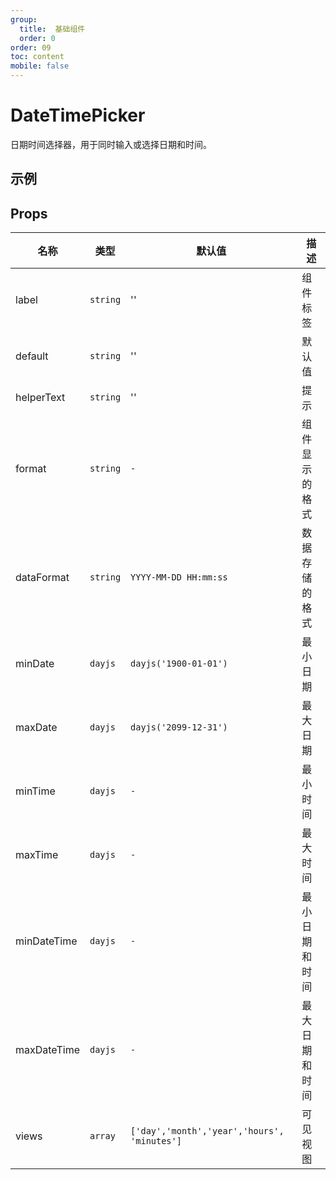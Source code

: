```yaml
---
group:
  title:  基础组件
  order: 0
order: 09
toc: content
mobile: false
---
```


# DateTimePicker

日期时间选择器，用于同时输入或选择日期和时间。

## 示例

<code src="./examples/DateTimePicker" compact background="#fff"></code>



## Props

| 名称        | 类型     | 默认值                                      | 描述           |
| ----------- | -------- | ------------------------------------------- | -------------- |
| label       | `string` | ''                                          | 组件标签       |
| default     | `string` | ''                                          | 默认值         |
| helperText  | `string` | ''                                          | 提示           |
| format      | `string` | `-`                                         | 组件显示的格式 |
| dataFormat  | `string` | `YYYY-MM-DD HH:mm:ss`                       | 数据存储的格式 |
| minDate     | `dayjs`  | `dayjs('1900-01-01')`                       | 最小日期       |
| maxDate     | `dayjs`  | `dayjs('2099-12-31')`                       | 最大日期       |
| minTime     | `dayjs`  | `-`                                         | 最小时间       |
| maxTime     | `dayjs`  | `-`                                         | 最大时间       |
| minDateTime | `dayjs`  | `-`                                         | 最小日期和时间 |
| maxDateTime | `dayjs`  | `-`                                         | 最大日期和时间 |
| views       | `array`  | `['day','month','year','hours', 'minutes']` | 可见视图       |
